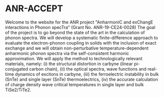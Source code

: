 # ANR-ACCEPT
Welcome to the website for the ANR project "AnharmoniC and exChangE interactions in Phonon specTra" (Grant No. ANR-19-CE24-0028)
The goal of the project is to go beyond the state of the art in the calculation of phonon spectra. We will develop a systematic finite-difference approach to evaluate the electron-phonon coupling in solids with the inclusion of exact exchange and we will obtain non-perturbative temperature-dependent anharmonic phonon spectra via the self-consistent harmonic approximation. We will apply the method to technologically relevant materials, namely: (i) the structural distortion in carbyne (linear pi-conjugated carbon chain), (ii) the optical spectra, wave functions and real-time dynamics of excitons in carbyne, (iii) the ferroelectric instability in bulk (SnTe) and single layer (SnTe) thermoelectrics, (iv) the accurate calculation of charge density wave critical temperatures in single layer and bulk TiSe2/TiTe2. 
